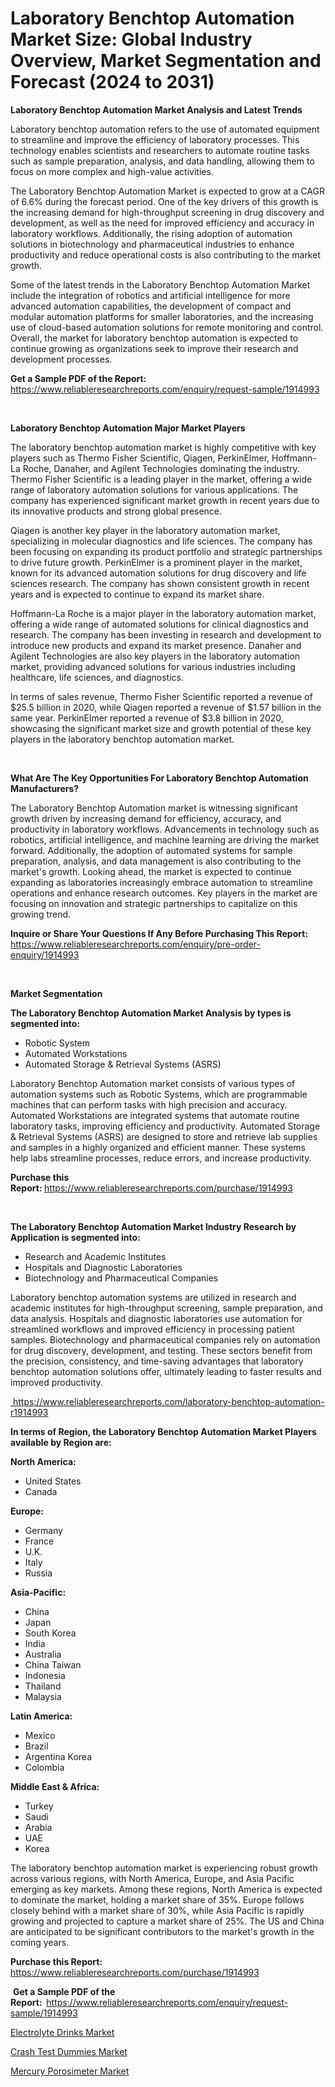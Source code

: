 <p><h1>Laboratory Benchtop Automation Market Size: Global Industry Overview, Market Segmentation and Forecast (2024 to 2031)</h1></p><p><strong>Laboratory Benchtop Automation Market Analysis and Latest Trends</strong></p>
<p><p>Laboratory benchtop automation refers to the use of automated equipment to streamline and improve the efficiency of laboratory processes. This technology enables scientists and researchers to automate routine tasks such as sample preparation, analysis, and data handling, allowing them to focus on more complex and high-value activities.</p><p>The Laboratory Benchtop Automation Market is expected to grow at a CAGR of 6.6% during the forecast period. One of the key drivers of this growth is the increasing demand for high-throughput screening in drug discovery and development, as well as the need for improved efficiency and accuracy in laboratory workflows. Additionally, the rising adoption of automation solutions in biotechnology and pharmaceutical industries to enhance productivity and reduce operational costs is also contributing to the market growth.</p><p>Some of the latest trends in the Laboratory Benchtop Automation Market include the integration of robotics and artificial intelligence for more advanced automation capabilities, the development of compact and modular automation platforms for smaller laboratories, and the increasing use of cloud-based automation solutions for remote monitoring and control. Overall, the market for laboratory benchtop automation is expected to continue growing as organizations seek to improve their research and development processes.</p></p>
<p><strong>Get a Sample PDF of the Report:&nbsp;</strong> <a href="https://www.reliableresearchreports.com/enquiry/request-sample/1914993">https://www.reliableresearchreports.com/enquiry/request-sample/1914993</a></p>
<p>&nbsp;</p>
<p><strong>Laboratory Benchtop Automation Major Market Players</strong></p>
<p><p>The laboratory benchtop automation market is highly competitive with key players such as Thermo Fisher Scientific, Qiagen, PerkinElmer, Hoffmann-La Roche, Danaher, and Agilent Technologies dominating the industry. Thermo Fisher Scientific is a leading player in the market, offering a wide range of laboratory automation solutions for various applications. The company has experienced significant market growth in recent years due to its innovative products and strong global presence.</p><p>Qiagen is another key player in the laboratory automation market, specializing in molecular diagnostics and life sciences. The company has been focusing on expanding its product portfolio and strategic partnerships to drive future growth. PerkinElmer is a prominent player in the market, known for its advanced automation solutions for drug discovery and life sciences research. The company has shown consistent growth in recent years and is expected to continue to expand its market share.</p><p>Hoffmann-La Roche is a major player in the laboratory automation market, offering a wide range of automated solutions for clinical diagnostics and research. The company has been investing in research and development to introduce new products and expand its market presence. Danaher and Agilent Technologies are also key players in the laboratory automation market, providing advanced solutions for various industries including healthcare, life sciences, and diagnostics.</p><p>In terms of sales revenue, Thermo Fisher Scientific reported a revenue of $25.5 billion in 2020, while Qiagen reported a revenue of $1.57 billion in the same year. PerkinElmer reported a revenue of $3.8 billion in 2020, showcasing the significant market size and growth potential of these key players in the laboratory benchtop automation market.</p></p>
<p>&nbsp;</p>
<p><strong>What Are The Key Opportunities For Laboratory Benchtop Automation Manufacturers?</strong></p>
<p><p>The Laboratory Benchtop Automation market is witnessing significant growth driven by increasing demand for efficiency, accuracy, and productivity in laboratory workflows. Advancements in technology such as robotics, artificial intelligence, and machine learning are driving the market forward. Additionally, the adoption of automated systems for sample preparation, analysis, and data management is also contributing to the market's growth. Looking ahead, the market is expected to continue expanding as laboratories increasingly embrace automation to streamline operations and enhance research outcomes. Key players in the market are focusing on innovation and strategic partnerships to capitalize on this growing trend.</p></p>
<p><strong>Inquire or Share Your Questions If Any Before Purchasing This Report:</strong> <a href="https://www.reliableresearchreports.com/enquiry/pre-order-enquiry/1914993">https://www.reliableresearchreports.com/enquiry/pre-order-enquiry/1914993</a></p>
<p>&nbsp;</p>
<p><strong>Market Segmentation</strong></p>
<p><strong>The Laboratory Benchtop Automation Market Analysis by types is segmented into:</strong></p>
<p><ul><li>Robotic System</li><li>Automated Workstations</li><li>Automated Storage & Retrieval Systems (ASRS)</li></ul></p>
<p><p>Laboratory Benchtop Automation market consists of various types of automation systems such as Robotic Systems, which are programmable machines that can perform tasks with high precision and accuracy. Automated Workstations are integrated systems that automate routine laboratory tasks, improving efficiency and productivity. Automated Storage & Retrieval Systems (ASRS) are designed to store and retrieve lab supplies and samples in a highly organized and efficient manner. These systems help labs streamline processes, reduce errors, and increase productivity.</p></p>
<p><strong>Purchase this Report:&nbsp;</strong><a href="https://www.reliableresearchreports.com/purchase/1914993">https://www.reliableresearchreports.com/purchase/1914993</a></p>
<p>&nbsp;</p>
<p><strong>The Laboratory Benchtop Automation Market Industry Research by Application is segmented into:</strong></p>
<p><ul><li>Research and Academic Institutes</li><li>Hospitals and Diagnostic Laboratories</li><li>Biotechnology and Pharmaceutical Companies</li></ul></p>
<p><p>Laboratory benchtop automation systems are utilized in research and academic institutes for high-throughput screening, sample preparation, and data analysis. Hospitals and diagnostic laboratories use automation for streamlined workflows and improved efficiency in processing patient samples. Biotechnology and pharmaceutical companies rely on automation for drug discovery, development, and testing. These sectors benefit from the precision, consistency, and time-saving advantages that laboratory benchtop automation solutions offer, ultimately leading to faster results and improved productivity.</p></p>
<p><a href="https://www.reliableresearchreports.com/laboratory-benchtop-automation-r1914993">&nbsp;https://www.reliableresearchreports.com/laboratory-benchtop-automation-r1914993</a></p>
<p><strong>In terms of Region, the Laboratory Benchtop Automation Market Players available by Region are:</strong></p>
<p>
    <p> <strong> North America: </strong>
        <ul>
            <li>United States</li>
            <li>Canada</li>
        </ul>
        </p> 
    <p> <strong> Europe: </strong>
        <ul>
            <li>Germany</li>
            <li>France</li>
            <li>U.K.</li>
            <li>Italy</li>
            <li>Russia</li>
        </ul>
        </p> 
    <p> <strong> Asia-Pacific: </strong>
        <ul>
            <li>China</li>
            <li>Japan</li>
            <li>South Korea</li>
            <li>India</li>
            <li>Australia</li>
            <li>China Taiwan</li>
            <li>Indonesia</li>
            <li>Thailand</li>
            <li>Malaysia</li>
        </ul>
        </p> 
    <p> <strong> Latin America: </strong>
        <ul>
            <li>Mexico</li>
            <li>Brazil</li>
            <li>Argentina Korea</li>
            <li>Colombia</li>
        </ul>
        </p> 
    <p> <strong> Middle East & Africa: </strong>
        <ul>
            <li>Turkey</li>
            <li>Saudi</li>
            <li>Arabia</li>
            <li>UAE</li>
            <li>Korea</li>
        </ul>
    </p>
    </p>
<p><p>The laboratory benchtop automation market is experiencing robust growth across various regions, with North America, Europe, and Asia Pacific emerging as key markets. Among these regions, North America is expected to dominate the market, holding a market share of 35%. Europe follows closely behind with a market share of 30%, while Asia Pacific is rapidly growing and projected to capture a market share of 25%. The US and China are anticipated to be significant contributors to the market's growth in the coming years.</p></p>
<p><strong>Purchase this Report: </strong><a href="https://www.reliableresearchreports.com/purchase/1914993">https://www.reliableresearchreports.com/purchase/1914993</a></p>
<p>&nbsp;<strong>Get a Sample PDF of the Report:&nbsp;&nbsp;</strong><a href="https://www.reliableresearchreports.com/enquiry/request-sample/1914993">https://www.reliableresearchreports.com/enquiry/request-sample/1914993</a></p>
<p><strong></strong></p>
<p><p><a href="https://www.linkedin.com/pulse/exploring-electrolyte-drinks-market-dynamics-global-trends-future-a5ppe">Electrolyte Drinks Market</a></p><p><a href="https://www.linkedin.com/pulse/crash-test-dummies-market-outlook-forecast-from-2024-cuimc">Crash Test Dummies Market</a></p><p><a href="https://github.com/Sinjinluong3e0awx2m195k76/Market-Research-Report-List-3/blob/main/mercury-porosimeter-market.md">Mercury Porosimeter Market</a></p></p>